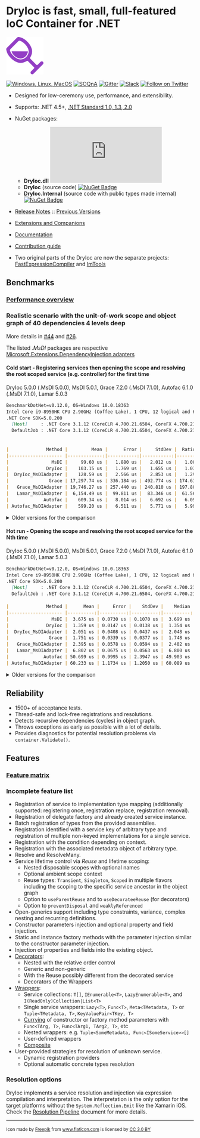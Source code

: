 DryIoc is fast, small, full-featured IoC Container for .NET
===========================================================

<img src="./logo/logo.svg" alt="logo" width="100px"/>

[![Windows, Linux, MacOS](https://ci.appveyor.com/api/projects/status/8eypvhn6ae70vk09?svg=true)](https://ci.appveyor.com/project/MaksimVolkau/dryioc-qt8fa)
[![SOQnA](https://img.shields.io/badge/StackOverflow-QnA-green.svg)](http://stackoverflow.com/questions/tagged/dryioc)
[![Gitter](https://img.shields.io/gitter/room/nwjs/nw.js.svg)](https://gitter.im/dadhi/DryIoc)
[![Slack](https://img.shields.io/badge/Slack-Chat-blue.svg)](https://dryioc.slack.com)
[![Follow on Twitter](https://img.shields.io/twitter/follow/dryioc.svg?style=social&label=Follow)](http://twitter.com/intent/user?screen_name=DryIoc)

[Autofac]: https://code.google.com/p/autofac/
[MEF]: http://mef.codeplex.com/
[DryIoc.dll]: https://www.nuget.org/packages/DryIoc.dll/
[DryIoc]: https://www.nuget.org/packages/DryIoc/
[DryIoc.Internal]: https://www.nuget.org/packages/DryIoc.Internal/
[DryIoc.MefAttributedModel]: https://www.nuget.org/packages/DryIoc.MefAttributedModel/

[DryIoc.MefAttributedModel.dll]: https://www.nuget.org/packages/DryIoc.MefAttributedModel.dll/
[WikiHome]: https://github.com/dadhi/DryIoc/blob/master/docs/DryIoc.Docs/Home.md#users-guide
[MefAttributedModel]: https://github.com/dadhi/DryIoc/blob/master/docs/DryIoc.Docs/MefAttributedModel.md

- Designed for low-ceremony use, performance, and extensibility.
- Supports: .NET 4.5+, [.NET Standard 1.0, 1.3, 2.0](https://github.com/dotnet/corefx/blob/master/Documentation/architecture/net-platform-standard.md)
- NuGet packages:
 
    - __DryIoc.dll__ [![NuGet Badge](https://buildstats.info/nuget/DryIoc.dll)](https://www.nuget.org/packages/DryIoc.dll)
    - __DryIoc__ (source code) [![NuGet Badge](https://buildstats.info/nuget/DryIoc)](https://www.nuget.org/packages/DryIoc)
    - __DryIoc.Internal__ (source code with public types made internal) [![NuGet Badge](https://buildstats.info/nuget/DryIoc.Internal)](https://www.nuget.org/packages/DryIoc.Internal)

- [Release Notes](https://github.com/dadhi/DryIoc/releases/tag/v4.7.6) :: [Previous Versions](https://github.com/dadhi/DryIoc/blob/master/docs/DryIoc.Docs/VersionHistory.md)
- [Extensions and Companions](Extensions.md)
- [Documentation][WikiHome]
- [Contribution guide](CONTRIBUTING.md)
- Two original parts of the DryIoc are now the separate projects: [FastExpressionCompiler](https://github.com/dadhi/FastExpressionCompiler) and [ImTools](https://github.com/dadhi/ImTools)

## Benchmarks

### [Performance overview](http://www.palmmedia.de/blog/2011/8/30/ioc-container-benchmark-performance-comparison)

### Realistic scenario with the unit-of-work scope and object graph of 40 dependencies 4 levels deep

More details in [#44](https://github.com/dadhi/DryIoc/issues/44#issuecomment-466440634) and [#26](https://github.com/dadhi/DryIoc/issues/26#issuecomment-466460255).

The listed *.MsDI* packages are respective [Microsoft.Extensions.DependencyInjection adapters](https://docs.microsoft.com/en-us/aspnet/core/fundamentals/dependency-injection?view=aspnetcore-3.1#default-service-container-replacement)

#### Cold start - Registering services then opening the scope and resolving the root scoped service (e.g. controller) for the first time

DryIoc 5.0.0 (.MsDI 5.0.0), MsDI 5.0.1, Grace 7.2.0 (.MsDI 7.1.0), Autofac 6.1.0 (.MsDI 7.1.0), Lamar 5.0.3

```md
BenchmarkDotNet=v0.12.0, OS=Windows 10.0.18363
Intel Core i9-8950HK CPU 2.90GHz (Coffee Lake), 1 CPU, 12 logical and 6 physical cores
.NET Core SDK=5.0.200
  [Host]     : .NET Core 3.1.12 (CoreCLR 4.700.21.6504, CoreFX 4.700.21.6905), X64 RyuJIT
  DefaultJob : .NET Core 3.1.12 (CoreCLR 4.700.21.6504, CoreFX 4.700.21.6905), X64 RyuJIT


|              Method |         Mean |      Error |     StdDev |  Ratio | RatioSD |    Gen 0 |   Gen 1 |  Gen 2 | Allocated |
|-------------------- |-------------:|-----------:|-----------:|-------:|--------:|---------:|--------:|-------:|----------:|
|                MsDI |     99.60 us |   1.880 us |   2.012 us |   1.00 |    0.00 |  11.4746 |  2.8076 |      - |  70.54 KB |
|              DryIoc |    103.15 us |   1.769 us |   1.655 us |   1.03 |    0.03 |  10.2539 |  0.7324 |      - |  62.95 KB |
|  DryIoc_MsDIAdapter |    128.59 us |   2.566 us |   2.853 us |   1.29 |    0.04 |  13.6719 |  1.2207 |      - |  84.21 KB |
|               Grace | 17,297.74 us | 336.184 us | 492.774 us | 174.61 |    6.18 |  93.7500 | 31.2500 |      - |  729.5 KB |
|   Grace_MsDIAdapter | 19,746.27 us | 257.440 us | 240.810 us | 197.80 |    3.07 | 125.0000 | 62.5000 |      - | 893.23 KB |
|   Lamar_MsDIAdapter |  6,154.49 us |  99.811 us |  83.346 us |  61.56 |    1.82 | 101.5625 | 31.2500 |      - | 656.43 KB |
|             Autofac |    609.34 us |   8.014 us |   6.692 us |   6.09 |    0.15 |  50.7813 | 25.3906 | 1.9531 | 315.88 KB |
| Autofac_MsDIAdapter |    599.20 us |   6.511 us |   5.771 us |   5.99 |    0.15 |  54.6875 | 27.3438 | 1.9531 | 339.42 KB |
```

<details>
  <summary>Older versions for the comparison</summary>

DryIoc 4.5.0 (.MsDI 5.0.0), MsDI 3.1.8, Grace 7.1.1 (.MsDI 7.0.1), Autofac 6.0.0 (.MsDI 7.0.2), Lamar 4.3.1

```md
BenchmarkDotNet=v0.12.0, OS=Windows 10.0.19041
Intel Core i7-8565U CPU 1.80GHz (Whiskey Lake), 1 CPU, 8 logical and 4 physical cores
.NET Core SDK=3.1.402
  [Host]     : .NET Core 3.1.8 (CoreCLR 4.700.20.41105, CoreFX 4.700.20.41903), X64 RyuJIT
  DefaultJob : .NET Core 3.1.8 (CoreCLR 4.700.20.41105, CoreFX 4.700.20.41903), X64 RyuJIT


|       Method |        Mean |     Error |    StdDev |  Ratio | RatioSD |    Gen 0 |   Gen 1 |  Gen 2 | Allocated |
|------------- |------------:|----------:|----------:|-------:|--------:|---------:|--------:|-------:|----------:|
|         MsDI |    150.8 us |   2.83 us |   3.03 us |   1.00 |    0.00 |  18.0664 |  0.2441 |      - |  73.86 KB |
|       DryIoc |    129.6 us |   1.90 us |   1.68 us |   0.86 |    0.02 |  16.3574 |  0.2441 |      - |  67.52 KB |
|  DryIoc_MsDI |    161.9 us |   1.74 us |   1.63 us |   1.07 |    0.03 |  21.4844 |  0.2441 |      - |   88.6 KB |
|        Grace | 21,380.9 us | 375.46 us | 351.21 us | 141.65 |    2.83 | 156.2500 | 62.5000 |      - | 729.12 KB |
|   Grace_MsDI | 24,102.4 us | 243.21 us | 203.09 us | 159.26 |    3.52 | 187.5000 | 93.7500 |      - | 894.57 KB |
|   Lamar_MsDI | 10,938.2 us | 308.25 us | 874.46 us |  70.86 |    4.29 |        - |       - |      - | 696.16 KB |
|      Autofac |    789.4 us |  19.84 us |  20.38 us |   5.24 |    0.18 |  50.7813 | 25.3906 | 1.9531 | 311.12 KB |
| Autofac_MsDI |    784.9 us |  15.04 us |  18.47 us |   5.20 |    0.15 |  54.6875 | 27.3438 | 1.9531 | 335.07 KB |
```
</details>


#### Hot run - Opening the scope and resolving the root scoped service for the Nth time

DryIoc 5.0.0 (.MsDI 5.0.0), MsDI 5.0.1, Grace 7.2.0 (.MsDI 7.1.0), Autofac 6.1.0 (.MsDI 7.1.0), Lamar 5.0.3

```md
BenchmarkDotNet=v0.12.0, OS=Windows 10.0.18363
Intel Core i9-8950HK CPU 2.90GHz (Coffee Lake), 1 CPU, 12 logical and 6 physical cores
.NET Core SDK=5.0.200
  [Host]     : .NET Core 3.1.12 (CoreCLR 4.700.21.6504, CoreFX 4.700.21.6905), X64 RyuJIT
  DefaultJob : .NET Core 3.1.12 (CoreCLR 4.700.21.6504, CoreFX 4.700.21.6905), X64 RyuJIT

|              Method |      Mean |     Error |    StdDev |    Median | Ratio | RatioSD |   Gen 0 |  Gen 1 | Gen 2 | Allocated |
|-------------------- |----------:|----------:|----------:|----------:|------:|--------:|--------:|-------:|------:|----------:|
|                MsDI |  3.675 us | 0.0730 us | 0.1070 us |  3.699 us |  1.00 |    0.00 |  0.7095 | 0.0114 |     - |   4.35 KB |
|              DryIoc |  1.359 us | 0.0147 us | 0.0138 us |  1.354 us |  0.37 |    0.01 |  0.4768 | 0.0057 |     - |   2.93 KB |
|  DryIoc_MsDIAdapter |  2.051 us | 0.0408 us | 0.0437 us |  2.048 us |  0.56 |    0.02 |  0.4807 | 0.0038 |     - |   2.95 KB |
|               Grace |  1.751 us | 0.0339 us | 0.0377 us |  1.748 us |  0.47 |    0.02 |  0.5150 | 0.0076 |     - |   3.17 KB |
|   Grace_MsDIAdapter |  2.395 us | 0.0578 us | 0.0594 us |  2.402 us |  0.65 |    0.03 |  0.5569 |      - |     - |   3.41 KB |
|   Lamar_MsDIAdapter |  6.802 us | 0.0675 us | 0.0563 us |  6.800 us |  1.85 |    0.06 |  1.5335 | 0.7629 |     - |   9.44 KB |
|             Autofac | 50.699 us | 0.9995 us | 2.3947 us | 49.903 us | 14.13 |    0.81 |  7.7515 | 0.6104 |     - |  47.84 KB |
| Autofac_MsDIAdapter | 60.233 us | 1.1734 us | 1.2050 us | 60.089 us | 16.38 |    0.46 | 10.7422 | 0.8545 |     - |  66.26 KB |

```

<details>
<summary>Older versions for the comparison</summary>

DryIoc 4.5.0 (.MsDI 5.0.0), MsDI 3.1.8, Grace 7.1.1 (.MsDI 7.0.1), Autofac 6.0.0 (.MsDI 7.0.2), Lamar 4.3.1

```md
BenchmarkDotNet=v0.12.0, OS=Windows 10.0.19041
Intel Core i7-8565U CPU 1.80GHz (Whiskey Lake), 1 CPU, 8 logical and 4 physical cores
.NET Core SDK=3.1.402
  [Host]     : .NET Core 3.1.8 (CoreCLR 4.700.20.41105, CoreFX 4.700.20.41903), X64 RyuJIT
  DefaultJob : .NET Core 3.1.8 (CoreCLR 4.700.20.41105, CoreFX 4.700.20.41903), X64 RyuJIT


|       Method |      Mean |     Error |    StdDev | Ratio | RatioSD |   Gen 0 |  Gen 1 | Gen 2 | Allocated |
|------------- |----------:|----------:|----------:|------:|--------:|--------:|-------:|------:|----------:|
|         MsDI |  4.530 us | 0.0437 us | 0.0388 us |  1.00 |    0.00 |  1.0605 |      - |     - |   4.35 KB |
|       DryIoc |  1.653 us | 0.0118 us | 0.0104 us |  0.37 |    0.00 |  0.7229 |      - |     - |   2.96 KB |
|  DryIoc_MsDI |  2.629 us | 0.0524 us | 0.0644 us |  0.58 |    0.01 |  0.7286 |      - |     - |   2.98 KB |
|        Grace |  2.229 us | 0.0432 us | 0.0546 us |  0.49 |    0.02 |  0.7744 |      - |     - |   3.17 KB |
|   Grace_MsDI |  3.007 us | 0.0586 us | 0.0675 us |  0.67 |    0.02 |  0.8354 |      - |     - |   3.41 KB |
|   Lamar_MsDI |  9.270 us | 0.0788 us | 0.0737 us |  2.05 |    0.03 |  0.9308 | 0.4578 |     - |    5.7 KB |
|      Autofac | 60.151 us | 0.5309 us | 0.4707 us | 13.28 |    0.15 | 11.4746 |      - |     - |  47.28 KB |
| Autofac_MsDI | 74.027 us | 0.5597 us | 0.4370 us | 16.36 |    0.21 | 16.1133 |      - |     - |  66.09 KB |
```

</details>


## Reliability

* 1500+ of acceptance tests.
* Thread-safe and lock-free registrations and resolutions. 
* Detects recursive dependencies (cycles) in object graph.
* Throws exceptions as early as possible with a lot of details.
* Provides diagnostics for potential resolution problems via `container.Validate()`.


## Features

### [Feature matrix](http://featuretests.apphb.com/DependencyInjection.html)

### Incomplete feature list 

* Registration of service to implementation type mapping (additionally supported: registering once, registration replace, registration removal). 
* Registration of delegate factory and already created service instance.
* Batch registration of types from the provided assemblies.
* Registration identified with a service key of arbitrary type and registration of multiple non-keyed implementations for a single service.
* Registration with the condition depending on context.
* Registration with the associated metadata object of arbitrary type.
* Resolve and ResolveMany. 
* Service lifetime control via *Reuse* and lifetime scoping:
    * Nested disposable scopes with optional names 
    * Optional ambient scope context
    * Reuse types: `Transient`, `Singleton`, `Scoped` in multiple flavors including the scoping to the specific service ancestor in the object graph
    * Option to `useParentReuse` and to `useDecorateeReuse` (for decorators)
    * Option to `preventDisposal` and `weaklyReferenced`
* Open-generics support including type constraints, variance, complex nesting and recurring definitions.
* Constructor parameters injection and optional property and field injection.
* Static and instance factory methods with the parameter injection similar to the constructor parameter injection.
* Injection of properties and fields into the existing object.
* [Decorators](https://github.com/dadhi/DryIoc/blob/master/docs/DryIoc.Docs/Decorators.md):
    * Nested with the relative order control
    * Generic and non-generic
    * With the Reuse possibly different from the decorated service
    * Decorators of the Wrappers
* [Wrappers](https://github.com/dadhi/DryIoc/blob/master/docs/DryIoc.Docs/Wrappers.md):
    * Service collections: `T[]`, `IEnumerable<T>`, `LazyEnumerable<T>`, and  `I(ReadOnly)Collection|List<T>`
    * Single service wrappers: `Lazy<T>`, `Func<T>`, `Meta<TMetadata, T>` or `Tuple<TMetadata, T>`, `KeyValuePair<TKey, T>`
    * [Currying](http://en.wikipedia.org/wiki/Currying) of constructor or factory method parameters with `Func<TArg, T>`, `Func<TArg1, TArg2, T>`, etc
    * Nested wrappers: e.g. `Tuple<SomeMetadata, Func<ISomeService>>[]`
    * User-defined wrappers
    * [Composite](https://github.com/dadhi/DryIoc/blob/master/docs/DryIoc.Docs/Wrappers.md#composite-pattern-support)
* User-provided strategies for resolution of unknown service.
    * Dynamic registration providers
    * Optional automatic concrete types resolution

### Resolution options

DryIoc implements a service resolution and injection via expression compilation and interpretation.
The interpretation is the only option for the target platforms without the `System.Reflection.Emit` like the Xamarin iOS.
Check the [Resolution Pipeline](https://github.com/dadhi/DryIoc/blob/master/docs/DryIoc.Docs/ResolutionPipeline.md) document for more details. 

---
<small>Icon made by <a href="http://www.freepik.com" title="Freepik">Freepik</a> from <a href="https://www.flaticon.com/" title="Flaticon">www.flaticon.com</a> is licensed by <a href="http://creativecommons.org/licenses/by/3.0/" title="Creative Commons BY 3.0" target="_blank">CC 3.0 BY</a></small>
